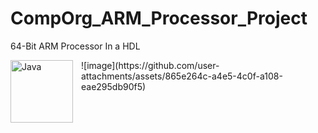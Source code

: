 # CompOrg_ARM_Processor_Project
64-Bit ARM Processor In a HDL

<img align="left" alt="Java" width="100px" height="100px" style="padding-right:10px;" src="https://github.com/user-attachments/assets/865e264c-a4e5-4c0f-a108-eae295db90f5"/>
![image](https://github.com/user-attachments/assets/865e264c-a4e5-4c0f-a108-eae295db90f5)

